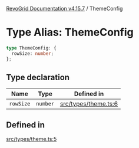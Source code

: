 [RevoGrid Documentation v4.15.7](README.md) / ThemeConfig

# Type Alias: ThemeConfig

```ts
type ThemeConfig: {
  rowSize: number;
};
```

## Type declaration

| Name | Type | Defined in |
| ------ | ------ | ------ |
| `rowSize` | `number` | [src/types/theme.ts:6](https://github.com/revolist/revogrid/blob/4b66617ba213e84ecc08d523780ce49415de163a/src/types/theme.ts#L6) |

## Defined in

[src/types/theme.ts:5](https://github.com/revolist/revogrid/blob/4b66617ba213e84ecc08d523780ce49415de163a/src/types/theme.ts#L5)
